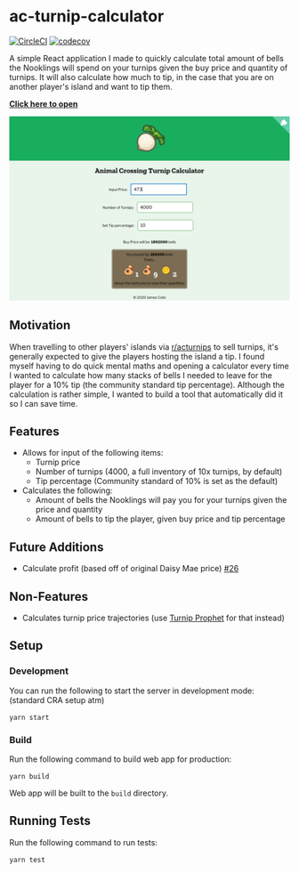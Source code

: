 # ac-turnip-calculator

[![CircleCI](https://circleci.com/gh/Coteh/ac-turnip-calculator.svg?style=shield)](https://circleci.com/gh/Coteh/ac-turnip-calculator)
[![codecov](https://codecov.io/gh/Coteh/ac-turnip-calculator/branch/master/graph/badge.svg)](https://codecov.io/gh/Coteh/ac-turnip-calculator)

A simple React application I made to quickly calculate total amount of bells the Nooklings will spend on your turnips given the buy price and quantity of turnips. It will also calculate how much to tip, in the case that you are on another player's island and want to tip them.

**[Click here to open](https://acturnip.netlify.app/)**

![Preview](screenshot.png 'Preview Image')

## Motivation

When travelling to other players' islands via [r/acturnips](https://www.reddit.com/r/acturnips/) to sell turnips, it's generally expected to give the players hosting the island a tip. I found myself having to do quick mental maths and opening a calculator every time I wanted to calculate how many stacks of bells I needed to leave for the player for a 10% tip (the community standard tip percentage). Although the calculation is rather simple, I wanted to build a tool that automatically did it so I can save time.

## Features

- Allows for input of the following items:
  - Turnip price
  - Number of turnips (4000, a full inventory of 10x turnips, by default)
  - Tip percentage (Community standard of 10% is set as the default)
- Calculates the following:
  - Amount of bells the Nooklings will pay you for your turnips given the price and quantity
  - Amount of bells to tip the player, given buy price and tip percentage

## Future Additions

- Calculate profit (based off of original Daisy Mae price) [#26](../../issues/26)

## Non-Features

- Calculates turnip price trajectories (use [Turnip Prophet](https://turnipprophet.io/) for that instead)

## Setup

### Development

You can run the following to start the server in development mode: (standard CRA setup atm)

```
yarn start
```

### Build

Run the following command to build web app for production:

```
yarn build
```

Web app will be built to the `build` directory.

## Running Tests

Run the following command to run tests:

```
yarn test
```
